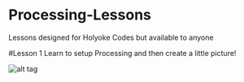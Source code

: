 # Processing-Lessons
Lessons designed for Holyoke Codes but available to anyone

#Lesson 1
Learn to setup Processing and then create a little picture!

![alt tag](https://github.com/tgb20/Processing-Lessons/blob/master/lesson1/result.png)
